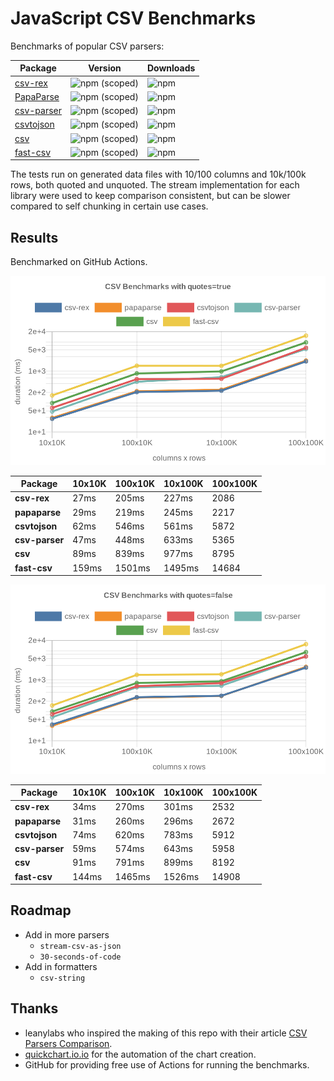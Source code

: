 # JavaScript CSV Benchmarks

Benchmarks of popular CSV parsers:

| Package                                                | Version | Downloads
|--------------------------------------------------------|---------|---------
| [csv-rex](https://github.com/willfarrell/csv-rex)      | ![npm (scoped)](https://img.shields.io/npm/v/@datastream/csv) | ![npm](https://img.shields.io/npm/dw/@datastream/csv)
| [PapaParse](https://www.papaparse.com/)                | ![npm (scoped)](https://img.shields.io/npm/v/papaparse)       | ![npm](https://img.shields.io/npm/dw/papaparse)
| [csv-parser](https://www.npmjs.com/package/csv-parser) | ![npm (scoped)](https://img.shields.io/npm/v/csv-parser)      | ![npm](https://img.shields.io/npm/dw/csv-parser)
| [csvtojson](https://www.npmjs.com/package/csvtojson)   | ![npm (scoped)](https://img.shields.io/npm/v/csvtojson)       | ![npm](https://img.shields.io/npm/dw/csvtojson)
| [csv](https://csv.js.org)                              | ![npm (scoped)](https://img.shields.io/npm/v/csv)             | ![npm](https://img.shields.io/npm/dw/csv)
| [fast-csv](https://www.npmjs.com/package/fast-csv)     | ![npm (scoped)](https://img.shields.io/npm/v/fast-csv)        | ![npm](https://img.shields.io/npm/dw/fast-csv)

The tests run on generated data files with 10/100 columns and 10k/100k rows, both quoted and unquoted. The stream implementation for each library were used to keep comparison consistent, but can be slower compared to self chunking in certain use cases.


## Results 
Benchmarked on GitHub Actions.

![Quoted CSV Parser Benchmarks](https://github.com/willfarrell/csv-benchmarks/raw/main/results/quotes%3Dtrue.png)

<!-- quotes=true -->
| Package | 10x10K | 100x10K | 10x100K | 100x100K 
|---------|---|---|---|---
| **csv-rex** | 27ms | 205ms | 227ms | 2086 
| **papaparse** | 29ms | 219ms | 245ms | 2217 
| **csvtojson** | 62ms | 546ms | 561ms | 5872 
| **csv-parser** | 47ms | 448ms | 633ms | 5365 
| **csv** | 89ms | 839ms | 977ms | 8795 
| **fast-csv** | 159ms | 1501ms | 1495ms | 14684 
<!-- quotes=true -->

![Non-Quoted CSV Parser Benchmarks](https://github.com/willfarrell/csv-benchmarks/raw/main/results/quotes%3Dfalse.png)

<!-- quotes=false -->
| Package | 10x10K | 100x10K | 10x100K | 100x100K 
|---------|---|---|---|---
| **csv-rex** | 34ms | 270ms | 301ms | 2532 
| **papaparse** | 31ms | 260ms | 296ms | 2672 
| **csvtojson** | 74ms | 620ms | 783ms | 5912 
| **csv-parser** | 59ms | 574ms | 643ms | 5958 
| **csv** | 91ms | 791ms | 899ms | 8192 
| **fast-csv** | 144ms | 1465ms | 1526ms | 14908 
<!-- quotes=false -->

## Roadmap
- Add in more parsers
  - `stream-csv-as-json`
  - `30-seconds-of-code`
- Add in formatters
  - `csv-string`

## Thanks
- leanylabs who inspired the making of this repo with their article [CSV Parsers Comparison](https://leanylabs.com/blog/js-csv-parsers-benchmarks/).
- [quickchart.io.io](https://quickchart.io) for the automation of the chart creation.
- GitHub for providing free use of Actions for running the benchmarks.